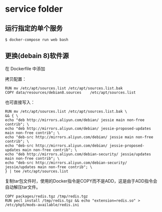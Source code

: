 # service folder

## 运行指定的单个服务

```
$ docker-compose run web bash
```

## 更换(debain 8)软件源

在 Dockerfile 中添加

拷贝配置：

```
RUN mv /etc/apt/sources.list /etc/apt/sources.list.bak
COPY data/resources/debian8.sources    /etc/apt/sources.list
```

也可直接写入：

```
RUN mv /etc/apt/sources.list /etc/apt/sources.list.bak \
&& { \
echo "deb http://mirrors.aliyun.com/debian/ jessie main non-free contrib"; \
echo "deb http://mirrors.aliyun.com/debian/ jessie-proposed-updates main non-free contrib"; \
echo "deb-src http://mirrors.aliyun.com/debian/ jessie main non-free contrib"; \
echo "deb-src http://mirrors.aliyun.com/debian/ jessie-proposed-updates main non-free contrib"; \
echo "deb http://mirrors.aliyun.com/debian-security/ jessie/updates main non-free contrib"; \
echo "deb-src http://mirrors.aliyun.com/debian-security/ jessie/updates main non-free contrib"; \
} | tee /etc/apt/sources.list
```


复制tar包文件时，使用的Docker指令是COPY而不是ADD，这是由于ADD指令会自动解压tar文件。

```
COPY packages/redis.tgz /tmp/redis.tgz
RUN pecl install /tmp/redis.tgz && echo "extension=redis.so" > /etc/php5/mods-available/redis.ini
```
